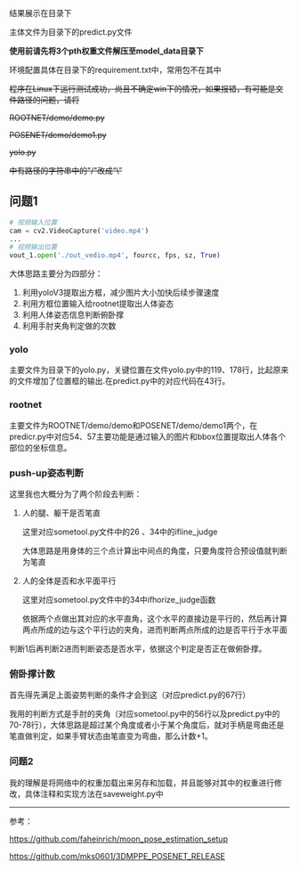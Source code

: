 结果展示在目录下

主体文件为目录下的predict.py文件

**使用前请先将3个pth权重文件解压至model_data目录下**

环境配置具体在目录下的requirement.txt中，常用包不在其中

~~程序在Linux下运行测试成功，尚且不确定win下的情况，如果报错，有可能是文件路径的问题，请将~~

~~ROOTNET/demo/demo.py~~

~~POSENET/demo/demo1.py~~

~~yolo.py~~

~~中有路径的字符串中的"/"改成“\”~~

## 问题1





```python
# 视频输入位置
cam = cv2.VideoCapture('video.mp4')
...
# 视频输出位置
vout_1.open('./out_vedio.mp4', fourcc, fps, sz, True)
```



大体思路主要分为四部分：

1. 利用yoloV3提取出方框，减少图片大小加快后续步骤速度
2. 利用方框位置输入给rootnet提取出人体姿态
3. 利用人体姿态信息判断俯卧撑
4. 利用手肘夹角判定做的次数



### yolo

主要文件为目录下的yolo.py，关键位置在文件yolo.py中的119、178行，比起原来的文件增加了位置框的输出.在predict.py中的对应代码在43行。

### rootnet

主要文件为ROOTNET/demo/demo和POSENET/demo/demo1两个，在predicr.py中对应54、57主要功能是通过输入的图片和bbox位置提取出人体各个部位的坐标信息。

### push-up姿态判断

这里我也大概分为了两个阶段去判断：

1. 人的腿、躯干是否笔直

   这里对应sometool.py文件中的26 、34中的ifline_judge

   大体思路是用身体的三个点计算出中间点的角度，只要角度符合预设值就判断为笔直

2. 人的全体是否和水平面平行

   这里对应sometool.py文件中的34中ifhorize_judge函数

   依据两个点做出其对应的水平直角，这个水平的直接边是平行的，然后再计算两点所成的边与这个平行边的夹角，进而判断两点所成的边是否平行于水平面

判断1后再判断2进而判断姿态是否水平，依据这个判定是否正在做俯卧撑。

### 俯卧撑计数

首先得先满足上面姿势判断的条件才会到这（对应predict.py的67行）

我用的判断方式是手肘的夹角（对应sometool.py中的56行以及predict.py中的70-78行），大体思路是超过某个角度或者小于某个角度后，就对手柄是弯曲还是笔直做判定，如果手臂状态由笔直变为弯曲，那么计数+1。



### 问题2

我的理解是将网络中的权重加载出来另存和加载，并且能够对其中的权重进行修改，具体注释和实现方法在saveweight.py中

------

参考：

https://github.com/faheinrich/moon_pose_estimation_setup

https://github.com/mks0601/3DMPPE_POSENET_RELEASE


